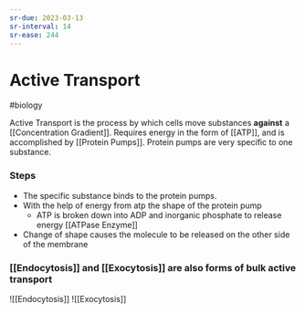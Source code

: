 ```yaml
---
sr-due: 2023-03-13
sr-interval: 14
sr-ease: 244
---
```

# Active Transport
#biology 

Active Transport is the process by which cells move substances **against** a [[Concentration Gradient]]. 
Requires energy in the form of [[ATP]], and is accomplished by [[Protein Pumps]]. Protein pumps are very specific to one substance.
### Steps
- The specific substance binds to the protein pumps.
- With the help of energy from atp the shape of the protein pump
	- ATP is broken down into ADP and inorganic phosphate to release energy [[ATPase Enzyme]]
- Change of shape causes the molecule to be released on the other side of the membrane

### [[Endocytosis]] and [[Exocytosis]] are also forms of bulk active transport

![[Endocytosis]]
![[Exocytosis]]